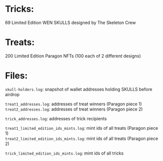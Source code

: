# Tricks:  
69 Limited Edition WEN SKULLS designed by The Skeleton Crew 

# Treats:  
200 Limited Edition Paragon NFTs (100 each of 2 different designs)

# Files:
`skull-holders.log`: snapshot of wallet addresses holding SKULLS before airdrop  

`treat1_addresses.log`: addresses of treat winners (Paragon piece 1)  
`treat2_addresses.log`: addresses of treat winners (Paragon piece 2)  

`trick_addresses.log`: addresses of trick recipients  

`treat1_limited_edition_ids_mints.log`: mint ids of all treats (Paragon piece 1)  
`treat2_limited_edition_ids_mints.log`: mint ids of all treats (Paragon piece 2)  

`trick_limited_edition_ids_mints.log`: mint ids of all tricks
